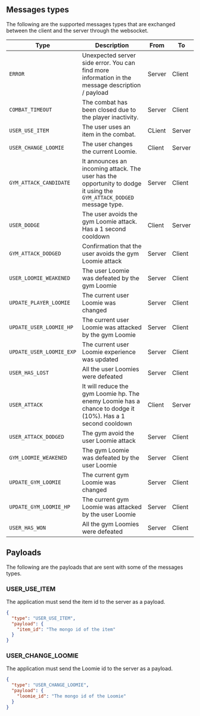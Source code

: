 ## Messages types

The following are the supported messages types that are exchanged between the client and the server through the websocket.

| Type                     | Description                                                                                                           | From   | To     |
| ------------------------ | --------------------------------------------------------------------------------------------------------------------- | ------ | ------ |
| `ERROR`                  | Unexpected server side error. You can find more information in the message description / payload                      | Server | Client |
| `COMBAT_TIMEOUT`         | The combat has been closed due to the player inactivity.                                                              | Server | Client |
| `USER_USE_ITEM`          | The user uses an item in the combat.                                                                                  | CLient | Server |
| `USER_CHANGE_LOOMIE`     | The user changes the current Loomie.                                                                                  | Client | Server |
| `GYM_ATTACK_CANDIDATE`   | It announces an incoming attack. The user has the opportunity to dodge it using the `GYM_ATTACK_DODGED` message type. | Server | Client |
| `USER_DODGE`             | The user avoids the gym Loomie attack. Has a 1 second cooldown                                                        | Client | Server |
| `GYM_ATTACK_DODGED`      | Confirmation that the user avoids the gym Loomie attack                                                               | Server | Client |
| `USER_LOOMIE_WEAKENED`   | The user Loomie was defeated by the gym Loomie                                                                        | Server | Client |
| `UPDATE_PLAYER_LOOMIE`   | The current user Loomie was changed                                                                                   | Server | Client |
| `UPDATE_USER_LOOMIE_HP`  | The current user Loomie was attacked by the gym Loomie                                                                | Server | Client |
| `UPDATE_USER_LOOMIE_EXP` | The current user Loomie experience was updated                                                                        | Server | Client |
| `USER_HAS_LOST`          | All the user Loomies were defeated                                                                                    | Server | Client |
| `USER_ATTACK`            | It will reduce the gym Loomie hp. The enemy Loomie has a chance to dodge it (10%). Has a 1 second cooldown            | Client | Server |
| `USER_ATTACK_DODGED`     | The gym avoid the user Loomie attack                                                                                  | Server | Client |
| `GYM_LOOMIE_WEAKENED`    | The gym Loomie was defeated by the user Loomie                                                                        | Server | Client |
| `UPDATE_GYM_LOOMIE`      | The current gym Loomie was changed                                                                                    | Server | Client |
| `UPDATE_GYM_LOOMIE_HP`   | The current gym Loomie was attacked by the user Loomie                                                                | Server | Client |
| `USER_HAS_WON`           | All the gym Loomies were defeated                                                                                     | Server | Client |

## Payloads

The following are the payloads that are sent with some of the messages types.

### USER_USE_ITEM

The application must send the item id to the server as a payload.

```json
{
  "type": "USER_USE_ITEM",
  "payload": {
    "item_id": "The mongo id of the item"
  }
}
```

### USER_CHANGE_LOOMIE

The application must send the Loomie id to the server as a payload.

```json
{
  "type": "USER_CHANGE_LOOMIE",
  "payload": {
    "loomie_id": "The mongo id of the Loomie"
  }
}
```
